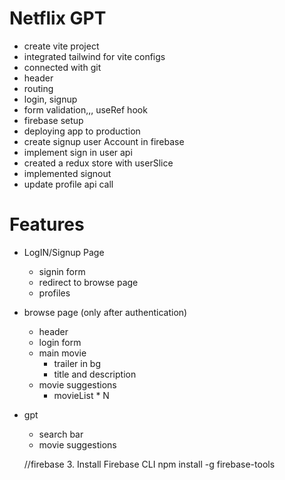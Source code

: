 # Netflix GPT

- create vite project
- integrated tailwind for vite configs
- connected with git
- header
- routing
- login, signup
- form validation,,, useRef hook
- firebase setup
- deploying app to production
- create signup user Account in firebase
- implement sign in user api
- created a redux store with userSlice
- implemented signout
- update profile api call
<!-- - fetch from TMDB -->

# Features
- LogIN/Signup Page
   - signin form 
   - redirect to browse page
   - profiles
- browse page  (only after authentication)
    - header
    - login form
    - main movie 
       - trailer in bg
       - title and description
    - movie suggestions
       - movieList * N
- gpt
    - search bar
    - movie suggestions


    //firebase
    3. Install Firebase CLI
    npm install -g firebase-tools
